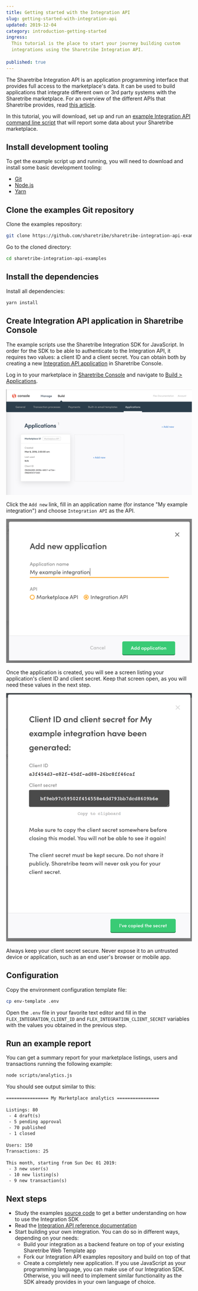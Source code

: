```yaml
---
title: Getting started with the Integration API
slug: getting-started-with-integration-api
updated: 2019-12-04
category: introduction-getting-started
ingress:
  This tutorial is the place to start your journey building custom
  integrations using the Sharetribe Integration API.

published: true
---
```


The Sharetribe Integration API is an application programming interface
that provides full access to the marketplace's data. It can be used to
build applications that integrate different own or 3rd party systems
with the Sharetribe marketplace. For an overview of the different APIs
that Sharetribe provides, read
[this article](/concepts/marketplace-api-integration-api/).

In this tutorial, you will download, set up and run an
[example Integration API command line script](https://github.com/sharetribe/sharetribe-integration-api-examples)
that will report some data about your Sharetribe marketplace.

## Install development tooling

To get the example script up and running, you will need to download and
install some basic development tooling:

- [Git](https://git-scm.com/downloads)
- [Node.js](https://nodejs.org/)
- [Yarn](https://classic.yarnpkg.com/en/docs/install)

## Clone the examples Git repository

Clone the examples repository:

```bash
git clone https://github.com/sharetribe/sharetribe-integration-api-examples.git
```

Go to the cloned directory:

```bash
cd sharetribe-integration-api-examples
```

## Install the dependencies

Install all dependencies:

```bash
yarn install
```

## Create Integration API application in Sharetribe Console

The example scripts use the Sharetribe Integration SDK for JavaScript.
In order for the SDK to be able to authenticate to the Integration API,
it requires two values: a client ID and a client secret. You can obtain
both by creating a new
[Integration API application](/concepts/applications/) in Sharetribe
Console.

Log in to your marketplace in
[Sharetribe Console](https://flex-console.sharetribe.com/) and navigate
to
[Build > Applications](https://flex-console.sharetribe.com/applications).

![Applications in Sharetribe Console](./apps.png)

Click the `Add new` link, fill in an application name (for instance "My
example integration") and choose `Integration API` as the API.

![Create a new application](./create-app.png)

Once the application is created, you will see a screen listing your
application's client ID and client secret. Keep that screen open, as you
will need these values in the next step.

![Example application client ID and client secret details screen](./app-data.png)

<warning>

Always keep your client secret secure. Never expose it to an untrusted
device or application, such as an end user's browser or mobile app.

</warning>

## Configuration

Copy the environment configuration template file:

```bash
cp env-template .env
```

Open the `.env` file in your favorite text editor and fill in the
`FLEX_INTEGRATION_CLIENT_ID` and `FLEX_INTEGRATION_CLIENT_SECRET`
variables with the values you obtained in the previous step.

## Run an example report

You can get a summary report for your marketplace listings, users and
transactions running the following example:

```bash
node scripts/analytics.js
```

You should see output similar to this:

```
================ My Marketplace analytics ================

Listings: 80
 - 4 draft(s)
 - 5 pending approval
 - 70 published
 - 1 closed

Users: 150
Transactions: 25

This month, starting from Sun Dec 01 2019:
 - 3 new user(s)
 - 10 new listing(s)
 - 9 new transaction(s)
```

## Next steps

- Study the examples
  [source code](https://github.com/sharetribe/sharetribe-integration-api-examples)
  to get a better understanding on how to use the Integration SDK
- Read the
  [Integration API reference documentation](https://www.sharetribe.com/api-reference/)
- Start building your own integration. You can do so in different ways,
  depending on your needs:
  - Build your integration as a backend feature on top of your existing
    Sharetribe Web Template app
  - Fork our Integration API examples repository and build on top of
    that
  - Create a completely new application. If you use JavaScript as your
    programming language, you can make use of our Integration SDK.
    Otherwise, you will need to implement similar functionality as the
    SDK already provides in your own language of choice.
